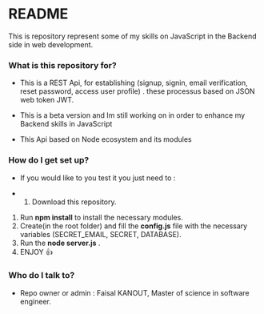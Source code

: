 # README #

This is repository represent some of my skills on JavaScript in the Backend side in web development.

### What is this repository for? ###
- This is a REST Api, for establishing (signup, signin, email verification, reset password, access user profile) . these processus based on JSON web token JWT.

- This is a beta version and Im still working on in order to enhance my Backend skills in JavaScript
- This Api based on Node ecosystem and its modules 

 

### How do I get set up? ###

- If you would like to you test it you just need to :
* 1. Download this repository.
1. Run **npm install** to install the necessary modules.
1. Create(in the root folder) and fill the **config.js** file with the necessary variables (SECRET_EMAIL, SECRET, DATABASE).
1. Run the **node server.js** .
1. ENJOY :+1:


### Who do I talk to? ###

* Repo owner or admin : Faisal KANOUT, Master of science in software engineer.